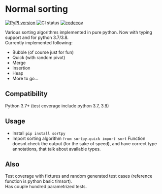 Normal sorting
===
[![PyPI version](https://badge.fury.io/py/xfsort_collection.svg)](https://badge.fury.io/py/xfsort_collection)
![CI status](https://github.com/xfenix/xfsort/workflows/Python%20package/badge.svg)
[![codecov](https://codecov.io/gh/xfenix/xfsort/branch/master/graph/badge.svg)](https://codecov.io/gh/xfenix/xfsort)

Various sorting algorithms implemented in pure python. Now with typing support and for python 3.7/3.8.  
Currently implemented following:
* Bubble (of course just for fun)
* Quick (with random pivot)
* Merge
* Insertion
* Heap
* More to go...

Compatibility
--------
Python 3.7+ (test coverage include python 3.7, 3.8)

Usage
--------
* Install `pip install sortpy`
* Import sorting algorithm `from sortpy.quick import sort`
Function doesnt check the output (for the sake of speed), and have correct type annotations, that talk about available types.

Also
--------
Test coverage with fixtures and random generated test cases (reference function is python basic timsort).  
Has couple hundred parametrized tests.

